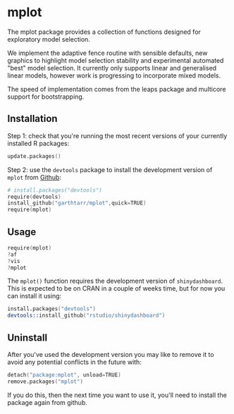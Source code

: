 # mplot

The mplot package provides a collection of functions designed for exploratory model selection.

We implement the adaptive fence routine with sensible defaults, new graphics to highlight model selection stability and experimental automated "best" model selection.  It currently only supports linear and generalised linear models, however work is progressing to incorporate mixed models.

The speed of implementation comes from the leaps package and multicore support for bootstrapping.

## Installation

Step 1: check that you're running the most recent versions of your currently installed R packages:

```s
update.packages()
```

Step 2: use the `devtools` package to install the development version of `mplot` from [Github](https://github.com/garthtarr/mplot):

```s
# install.packages("devtools")
require(devtools)
install_github("garthtarr/mplot",quick=TRUE)
require(mplot)
```

## Usage

```s
require(mplot)
?af
?vis
?mplot
```

The `mplot()` function requires the development version of `shinydashboard`.  This is expected to be on CRAN in a couple of weeks time, but for now you can install it using:

```s
install.packages("devtools")
devtools::install_github("rstudio/shinydashboard")
```

## Uninstall

After you've used the development version you may like to remove it to avoid any potential conflicts in the future with:

```s
detach("package:mplot", unload=TRUE)
remove.packages("mplot")
```

If you do this, then the next time you want to use it, you'll need to install the package again from github.

